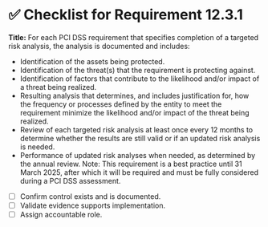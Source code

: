 # ✅ Checklist for Requirement 12.3.1

**Title:** For each PCI DSS requirement that specifies completion of a targeted risk analysis, the analysis is documented and includes:
- Identification of the assets being protected. 
- Identification of the threat(s) that the requirement is protecting against. 
- Identification of factors that contribute to the likelihood and/or impact of a threat being realized. 
- Resulting analysis that determines, and includes justification for, how the frequency or processes defined by the entity to meet the requirement minimize the likelihood and/or impact of the threat being realized. 
- Review of each targeted risk analysis at least once every 12 months to determine whether the results are still valid or if an updated risk analysis is needed. 
- Performance of updated risk analyses when needed, as determined by the annual review. Note: This requirement is a best practice until 31 March 2025, after which it will be required and must be fully considered during a PCI DSS assessment.

- [ ] Confirm control exists and is documented.
- [ ] Validate evidence supports implementation.
- [ ] Assign accountable role.
